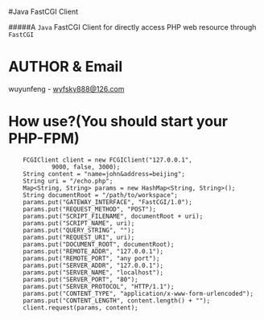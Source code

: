 
#Java FastCGI Client

#####A `Java` FastCGI Client for directly access PHP web resource through `FastCGI`


AUTHOR & Email
================

wuyunfeng
    - wyfsky888@126.com


How use?(You should start your PHP-FPM)
========================

        FCGIClient client = new FCGIClient("127.0.0.1",
                9000, false, 3000);
        String content = "name=john&address=beijing";
        String uri = "/echo.php";
        Map<String, String> params = new HashMap<String, String>();
        String documentRoot = "/path/to/workspace";
        params.put("GATEWAY_INTERFACE", "FastCGI/1.0");
        params.put("REQUEST_METHOD", "POST");
        params.put("SCRIPT_FILENAME", documentRoot + uri);
        params.put("SCRIPT_NAME", uri);
        params.put("QUERY_STRING", "");
        params.put("REQUEST_URI", uri);
        params.put("DOCUMENT_ROOT", documentRoot);
        params.put("REMOTE_ADDR", "127.0.0.1");
        params.put("REMOTE_PORT", "any port");
        params.put("SERVER_ADDR", "127.0.0.1");
        params.put("SERVER_NAME", "localhost");
        params.put("SERVER_PORT", "80");
        params.put("SERVER_PROTOCOL", "HTTP/1.1");
        params.put("CONTENT_TYPE", "application/x-www-form-urlencoded");
        params.put("CONTENT_LENGTH", content.length() + "");
        client.request(params, content);
        

